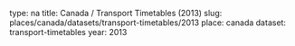 type: na
title: Canada / Transport Timetables (2013)
slug: places/canada/datasets/transport-timetables/2013
place: canada
dataset: transport-timetables
year: 2013
